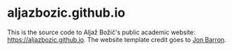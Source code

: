 # aljazbozic.github.io

This is the source code to Aljaž Božič's public academic website: https://aljazbozic.github.io. The website template credit goes to [Jon Barron](https://jonbarron.info/).
